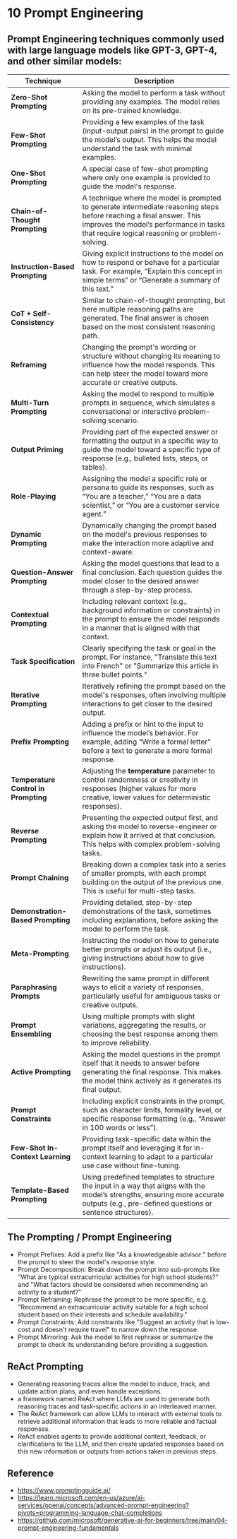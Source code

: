 # 10 Prompt Engineering



## Prompt Engineering techniques commonly used with large language models like GPT-3, GPT-4, and other similar models:

| **Technique** | **Description** |
|---------------|-----------------|
| **Zero-Shot Prompting** | Asking the model to perform a task without providing any examples. The model relies on its pre-trained knowledge. |
| **Few-Shot Prompting** | Providing a few examples of the task (input-output pairs) in the prompt to guide the model’s output. This helps the model understand the task with minimal examples. |
| **One-Shot Prompting** | A special case of few-shot prompting where only one example is provided to guide the model's response. |
| **Chain-of-Thought Prompting** | A technique where the model is prompted to generate intermediate reasoning steps before reaching a final answer. This improves the model’s performance in tasks that require logical reasoning or problem-solving. |
| **Instruction-Based Prompting** | Giving explicit instructions to the model on how to respond or behave for a particular task. For example, “Explain this concept in simple terms” or “Generate a summary of this text.” |
| **CoT + Self-Consistency** | Similar to chain-of-thought prompting, but here multiple reasoning paths are generated. The final answer is chosen based on the most consistent reasoning path. |
| **Reframing** | Changing the prompt's wording or structure without changing its meaning to influence how the model responds. This can help steer the model toward more accurate or creative outputs. |
| **Multi-Turn Prompting** | Asking the model to respond to multiple prompts in sequence, which simulates a conversational or interactive problem-solving scenario. |
| **Output Priming** | Providing part of the expected answer or formatting the output in a specific way to guide the model toward a specific type of response (e.g., bulleted lists, steps, or tables). |
| **Role-Playing** | Assigning the model a specific role or persona to guide its responses, such as “You are a teacher,” “You are a data scientist,” or “You are a customer service agent.” |
| **Dynamic Prompting** | Dynamically changing the prompt based on the model's previous responses to make the interaction more adaptive and context-aware. |
| **Question-Answer Prompting** | Asking the model questions that lead to a final conclusion. Each question guides the model closer to the desired answer through a step-by-step process. |
| **Contextual Prompting** | Including relevant context (e.g., background information or constraints) in the prompt to ensure the model responds in a manner that is aligned with that context. |
| **Task Specification** | Clearly specifying the task or goal in the prompt. For instance, "Translate this text into French" or "Summarize this article in three bullet points." |
| **Iterative Prompting** | Iteratively refining the prompt based on the model's responses, often involving multiple interactions to get closer to the desired output. |
| **Prefix Prompting** | Adding a prefix or hint to the input to influence the model’s behavior. For example, adding “Write a formal letter” before a text to generate a more formal response. |
| **Temperature Control in Prompting** | Adjusting the **temperature** parameter to control randomness or creativity in responses (higher values for more creative, lower values for deterministic responses). |
| **Reverse Prompting** | Presenting the expected output first, and asking the model to reverse-engineer or explain how it arrived at that conclusion. This helps with complex problem-solving tasks. |
| **Prompt Chaining** | Breaking down a complex task into a series of smaller prompts, with each prompt building on the output of the previous one. This is useful for multi-step tasks. |
| **Demonstration-Based Prompting** | Providing detailed, step-by-step demonstrations of the task, sometimes including explanations, before asking the model to perform the task. |
| **Meta-Prompting** | Instructing the model on how to generate better prompts or adjust its output (i.e., giving instructions about how to give instructions). |
| **Paraphrasing Prompts** | Rewriting the same prompt in different ways to elicit a variety of responses, particularly useful for ambiguous tasks or creative outputs. |
| **Prompt Ensembling** | Using multiple prompts with slight variations, aggregating the results, or choosing the best response among them to improve reliability. |
| **Active Prompting** | Asking the model questions in the prompt itself that it needs to answer before generating the final response. This makes the model think actively as it generates its final output. |
| **Prompt Constraints** | Including explicit constraints in the prompt, such as character limits, formality level, or specific response formatting (e.g., “Answer in 100 words or less”). |
| **Few-Shot In-Context Learning** | Providing task-specific data within the prompt itself and leveraging it for in-context learning to adapt to a particular use case without fine-tuning. |
| **Template-Based Prompting** | Using predefined templates to structure the input in a way that aligns with the model’s strengths, ensuring more accurate outputs (e.g., pre-defined questions or sentence structures). |


## The Prompting / Prompt Engineering
- Prompt Prefixes: Add a prefix like "As a knowledgeable advisor:" before the prompt to steer the model's response style.
- Prompt Decomposition: Break down the prompt into sub-prompts like "What are typical extracurricular activities for high school students?" and "What factors should be considered when recommending an activity to a student?"
- Prompt Reframing: Rephrase the prompt to be more specific, e.g. "Recommend an extracurricular activity suitable for a high school student based on their interests and schedule availability."
- Prompt Constraints: Add constraints like "Suggest an activity that is low-cost and doesn't require travel" to narrow down the response.
- Prompt Mirroring: Ask the model to first rephrase or summarize the prompt to check its understanding before providing a suggestion.


## ReAct Prompting
- Generating reasoning traces allow the model to induce, track, and update action plans, and even handle exceptions.
- a framework named ReAct where LLMs are used to generate both reasoning traces and task-specific actions in an interleaved manner.
- The ReAct framework can allow LLMs to interact with external tools to retrieve additional information that leads to more reliable and factual responses.
- ReAct enables agents to provide additional context, feedback, or clarifications to the LLM, and then create updated responses based on this new information or outputs from actions taken in previous steps.


## Reference
- https://www.promptingguide.ai/
- https://learn.microsoft.com/en-us/azure/ai-services/openai/concepts/advanced-prompt-engineering?pivots=programming-language-chat-completions
- https://github.com/microsoft/generative-ai-for-beginners/tree/main/04-prompt-engineering-fundamentals


